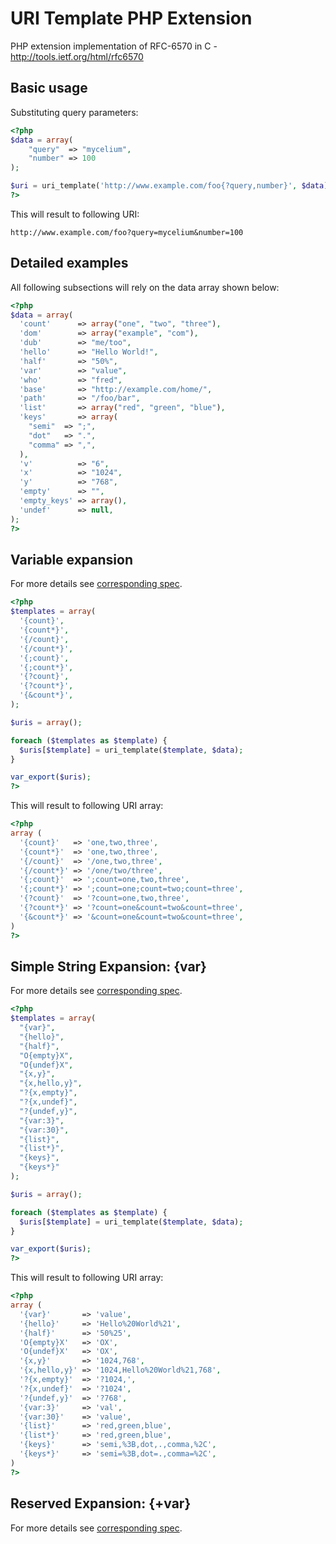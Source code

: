 URI Template PHP Extension
============

PHP extension implementation of RFC-6570 in C - http://tools.ietf.org/html/rfc6570

Basic usage
-----------

Substituting query parameters:


```php
<?php
$data = array(
	"query"  => "mycelium",
	"number" => 100
);

$uri = uri_template('http://www.example.com/foo{?query,number}', $data);
?>
```

This will result to following URI:

	http://www.example.com/foo?query=mycelium&number=100

Detailed examples
-----------------

All following subsections will rely on the data array shown below:

```php
<?php
$data = array(
  'count'      => array("one", "two", "three"),
  'dom'        => array("example", "com"),
  'dub'        => "me/too",
  'hello'      => "Hello World!",
  'half'       => "50%",
  'var'        => "value",
  'who'        => "fred",
  'base'       => "http://example.com/home/",
  'path'       => "/foo/bar",
  'list'       => array("red", "green", "blue"),
  'keys'       => array(
    "semi"  => ";",
    "dot"   => ".",
    "comma" => ",",
  ),
  'v'          => "6",
  'x'          => "1024",
  'y'          => "768",
  'empty'      => "",
  'empty_keys' => array(),
  'undef'      => null,
);
?>
```


Variable expansion
------------------

For more details see [corresponding spec](http://tools.ietf.org/html/rfc6570#section-3.2.1).

```php
<?php
$templates = array(
  '{count}',
  '{count*}',
  '{/count}',
  '{/count*}',
  '{;count}',
  '{;count*}',
  '{?count}',
  '{?count*}',
  '{&count*}',
);

$uris = array();

foreach ($templates as $template) {
  $uris[$template] = uri_template($template, $data);
}

var_export($uris);
?>
```

This will result to following URI array:

```php
<?php
array (
  '{count}'   => 'one,two,three',
  '{count*}'  => 'one,two,three',
  '{/count}'  => '/one,two,three',
  '{/count*}' => '/one/two/three',
  '{;count}'  => ';count=one,two,three',
  '{;count*}' => ';count=one;count=two;count=three',
  '{?count}'  => '?count=one,two,three',
  '{?count*}' => '?count=one&count=two&count=three',
  '{&count*}' => '&count=one&count=two&count=three',
)
?>
```

Simple String Expansion: {var}
------------------------------

For more details see [corresponding spec](http://tools.ietf.org/html/rfc6570#section-3.2.2).

```php
<?php
$templates = array(
  "{var}",
  "{hello}",
  "{half}",
  "O{empty}X",
  "O{undef}X",
  "{x,y}",
  "{x,hello,y}",
  "?{x,empty}",
  "?{x,undef}",
  "?{undef,y}",
  "{var:3}",
  "{var:30}",
  "{list}",
  "{list*}",
  "{keys}",
  "{keys*}"
);

$uris = array();

foreach ($templates as $template) {
  $uris[$template] = uri_template($template, $data);
}

var_export($uris);
?>
```

This will result to following URI array:

```php
<?php
array (
  '{var}'       => 'value',
  '{hello}'     => 'Hello%20World%21',
  '{half}'      => '50%25',
  'O{empty}X'   => 'OX',
  'O{undef}X'   => 'OX',
  '{x,y}'       => '1024,768',
  '{x,hello,y}' => '1024,Hello%20World%21,768',
  '?{x,empty}'  => '?1024,',
  '?{x,undef}'  => '?1024',
  '?{undef,y}'  => '?768',
  '{var:3}'     => 'val',
  '{var:30}'    => 'value',
  '{list}'      => 'red,green,blue',
  '{list*}'     => 'red,green,blue',
  '{keys}'      => 'semi,%3B,dot,.,comma,%2C',
  '{keys*}'     => 'semi=%3B,dot=.,comma=%2C',
)
?>
```

Reserved Expansion: {+var}
--------------------------

For more details see [corresponding spec](http://tools.ietf.org/html/rfc6570#section-3.2.3).